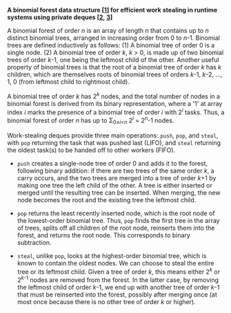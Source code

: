 **A binomial forest data structure [[1][1]] for efficient work stealing in
runtime systems using private deques [[2][2], [3][3]]**

A binomial forest of order _n_ is an array of length _n_ that contains up to
_n_ distinct binomial trees, arranged in increasing order from 0 to _n_-1.
Binomial trees are defined inductively as follows: (1) A binomial tree of
order 0 is a single node. (2) A binomial tree of order _k_, _k_ > 0, is made
up of two binomial trees of order _k_-1, one being the leftmost child of the
other. Another useful property of binomial trees is that the root of a
binomial tree of order _k_ has _k_ children, which are themselves roots of
binomial trees of orders _k_-1, _k_-2, ..., 1, 0 (from leftmost child to
rightmost child).

A binomial tree of order _k_ has 2<sup>_k_</sup> nodes, and the total number
of nodes in a binomial forest is derived from its binary representation, where
a '1' at array index _i_ marks the presence of a binomial tree of order _i_
with 2<sup>_i_</sup> tasks. Thus, a binomial forest of order _n_ has up to
&#931;<sub>0&le;_i_<_n_</sub> 2<sup>_i_</sup> = 2<sup>_n_</sup>-1 nodes.

Work-stealing deques provide three main operations: `push`, `pop`, and
`steal`, with `pop` returning the task that was pushed last (LIFO), and
`steal` returning the oldest task(s) to be handed off to other workers (FIFO).

- `push` creates a single-node tree of order 0 and adds it to the forest,
  following binary addition: if there are two trees of the same order _k_, a
  carry occurs, and the two trees are merged into a tree of order _k_+1 by
  making one tree the left child of the other. A tree is either inserted or
  merged until the resulting tree can be inserted. When merging, the new node
  becomes the root and the existing tree the leftmost child.

- `pop` returns the least recently inserted node, which is the root node of
  the lowest-order binomial tree. Thus, `pop` finds the first tree in the
  array of trees, splits off all children of the root node, reinserts them
  into the forest, and returns the root node. This corresponds to binary
  subtraction.

- `steal`, unlike `pop`, looks at the highest-order binomial tree, which is
  known to contain the oldest nodes. We can choose to steal the entire tree or
  its leftmost child. Given a tree of order _k_, this means either
  2<sup>_k_</sup> or 2<sup>_k_-1</sup> nodes are removed from the forest. In
  the latter case, by removing the leftmost child of order _k_-1, we end up
  with another tree of order _k_-1 that must be reinserted into the forest,
  possibly after merging once (at most once because there is no other tree of
  order _k_ or higher).

<!-- References -->

[1]: https://en.wikipedia.org/wiki/Binomial_heap
[2]: https://dl.acm.org/citation.cfm?id=2442538
[3]: https://epub.uni-bayreuth.de/2990
